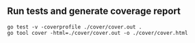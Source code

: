 ## Run tests and generate coverage report

```
go test -v -coverprofile ./cover/cover.out .
go tool cover -html=./cover/cover.out -o ./cover/cover.html
```
